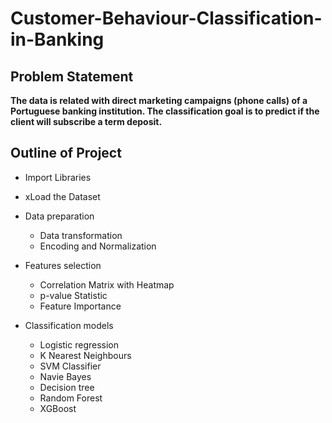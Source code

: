 # Customer-Behaviour-Classification-in-Banking


## Problem Statement
**The data is related with direct marketing campaigns (phone calls) of a Portuguese banking institution. The classification goal is to predict if the client will subscribe a term deposit.**



## Outline of Project

  * Import Libraries
    
  * xLoad the Dataset
    
  * Data preparation
      * Data transformation
      * Encoding and Normalization
        
  * Features selection
      * Correlation Matrix with Heatmap
      * p-value Statistic
      * Feature Importance
        
  * Classification models
      * Logistic regression
      * K Nearest Neighbours
      * SVM Classifier
      * Navie Bayes
      * Decision tree 
      * Random Forest
      * XGBoost
